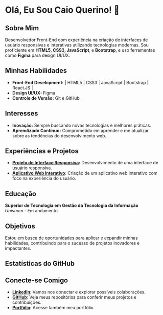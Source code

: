 # Olá, Eu Sou Caio Querino! 👋

## Sobre Mim

Desenvolvedor Front-End com experiência na criação de interfaces de usuário responsivas e interativas utilizando tecnologias modernas. Sou proficiente em **HTML5, CSS3, JavaScript**, e **Bootstrap**, e uso ferramentas como **Figma** para design UI/UX.

## Minhas Habilidades

- **Front-End Development:** | HTML5 | CSS3 | JavaScript | Bootstrap | React.JS |
- **Design UI/UX:** Figma
- **Controle de Versão:** Git e GitHub


## Interesses

- **Inovação:** Sempre buscando novas tecnologias e melhores práticas.
- **Aprendizado Contínuo:** Comprometido em aprender e me atualizar sobre as tendências do desenvolvimento web.

## Experiências e Projetos

- **[Projeto de Interface Responsiva](https://caioquerino.github.io/mangas/):** Desenvolvimento de uma interface de usuário responsiva.
- **[Aplicativo Web Interativo](https://caioquerino.github.io/encontre-whatsapp/):** Criação de um aplicativo web interativo com foco na experiência do usuário.

## Educação

**Superior de Tecnologia em Gestão da Tecnologia da Informação**  
_Unisuam_ - Em andamento

## Objetivos

Estou em busca de oportunidades para aplicar e expandir minhas habilidades, contribuindo para o sucesso de projetos inovadores e impactantes.

## Estatísticas do GitHub


## Conecte-se Comigo

- **[LinkedIn](inkedin.com/caio-querino-1257622a5/)**: Vamos nos conectar e explorar possíveis colaborações.
- **[GitHub](https://github.com/in/CaioQuerino)**: Veja meus repositórios para conferir meus projetos e contribuições.
- **[Portfólio](https://caioquerino.github.io/portfolio-caio/#habilidades)**: Acesse também meu portfólio.

